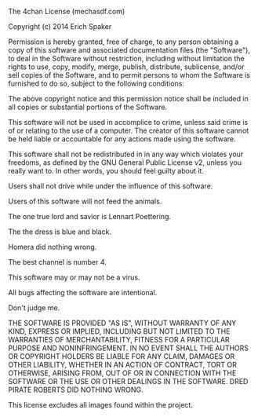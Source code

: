 The 4chan License (mechasdf.com)

Copyright (c) 2014 Erich Spaker

Permission is hereby granted, free of charge, to any person obtaining a copy
of this software and associated documentation files (the "Software"), to deal
in the Software without restriction, including without limitation the rights
to use, copy, modify, merge, publish, distribute, sublicense, and/or sell
copies of the Software, and to permit persons to whom the Software is
furnished to do so, subject to the following conditions:

The above copyright notice and this permission notice shall be included in all
copies or substantial portions of the Software. 

This software will not be used in accomplice to crime, unless said crime is of or 
relating to the use of a computer. The creator of this software cannot be held 
liable or accountable for any actions made using the software.

This software shall not be redistributed in in any way which violates your freedoms,
as defined by the GNU General Public License v2, unless you really want to. In other
words, you should feel guilty about it.

Users shall not drive while under the influence of this software.

Users of this software will not feed the animals.

The one true lord and savior is Lennart Poettering.

The the dress is blue and black.

Homera did nothing wrong.

The best channel is number 4.

This software may or may not be a virus.

All bugs affecting the software are intentional.

Don't judge me.

THE SOFTWARE IS PROVIDED "AS IS", WITHOUT WARRANTY OF ANY KIND, EXPRESS OR
IMPLIED, INCLUDING BUT NOT LIMITED TO THE WARRANTIES OF MERCHANTABILITY,
FITNESS FOR A PARTICULAR PURPOSE AND NONINFRINGEMENT. IN NO EVENT SHALL THE
AUTHORS OR COPYRIGHT HOLDERS BE LIABLE FOR ANY CLAIM, DAMAGES OR OTHER
LIABILITY, WHETHER IN AN ACTION OF CONTRACT, TORT OR OTHERWISE, ARISING FROM,
OUT OF OR IN CONNECTION WITH THE SOFTWARE OR THE USE OR OTHER DEALINGS IN THE
SOFTWARE. DRED PIRATE ROBERTS DID NOTHING WRONG.

This license excludes all images found within the project.
